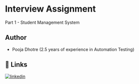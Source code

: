 
# Interview Assignment

Part 1 - Student Management System

## Author
- Pooja Dhotre (2.5 years of experience in Automation Testing)                                                                 
## 🔗 Links
[![linkedin](https://img.shields.io/badge/linkedin-0A66C2?style=for-the-badge&logo=linkedin&logoColor=white)](https://www.linkedin.com/in/pooja-dhotre/)


